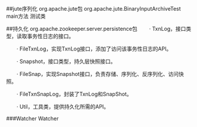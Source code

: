 ##jute序列化
org.apache.jute包
org.apache.jute.BinaryInputArchiveTest
main方法 测试类

##持久化
org.apache.zookeeper.server.persistence包
　　· TxnLog，接口类型，读取事务性日志的接口。

　　· FileTxnLog，实现TxnLog接口，添加了访问该事务性日志的API。

　　· Snapshot，接口类型，持久层快照接口。

　　· FileSnap，实现Snapshot接口，负责存储、序列化、反序列化、访问快照。

　　· FileTxnSnapLog，封装了TxnLog和SnapShot。

　　· Util，工具类，提供持久化所需的API。

###Watcher
Watcher

